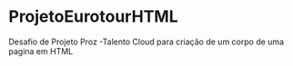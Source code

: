 # ProjetoEurotourHTML
Desafio de Projeto Proz -Talento Cloud para criação de um corpo de uma pagina em HTML 

